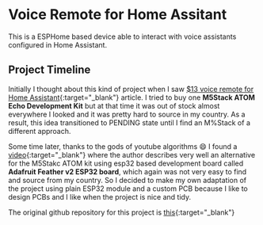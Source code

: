 # Voice Remote for Home Assitant
This is a ESPHome based device able to interact with voice assistants configured in Home Assistant. 

## Project Timeline
Initially I thought about this kind of project when I saw [$13 voice remote for Home Assistant](https://www.home-assistant.io/voice_control/thirteen-usd-voice-remote/){:target="_blank"} article. 
I tried to buy one **M5Stack ATOM Echo Development Kit** but at that time it was out of stock almost everywhere I looked and it was pretty hard to source in my country. 
As a result, this idea transitioned to PENDING state until I find an M%Stack of a different approach. 

Some time later, thanks to the gods of youtube algorithms :smile: I found a [video](https://www.youtube.com/watch?v=EeUG3Si9fZk){:target="_blank"} where the author describes very well an alternative for the M5Stakc ATOM kit using esp32 based development board called **Adafruit Feather v2 ESP32 board**, which again was not very easy to find and source from my country. 
So I decided to make my own adaptation of the project using plain ESP32 module and a custom PCB because I like to design PCBs and I like when the project is nice and tidy. 

The original github repository for this project is [this](https://github.com/techdregs/Home-Assistant-Voice-Remote){:target="_blank"}

